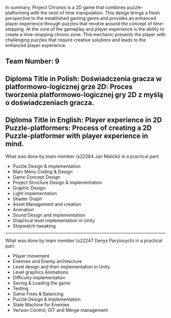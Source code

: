 In summary, Project Chronos is a 2D game that combines puzzle-platforming with the twist of time manipulation. This design brings a fresh perspective to the established gaming genre and provides an enhanced player experience through puzzles that revolve around the concept of time-stopping. At the core of the gameplay and player experience is the ability to create a time-stopping chrono zone. This mechanic presents the player with challenging puzzles that require creative solutions and leads to the enhanced player experience.

Team Number: 9
---
Diploma Title in Polish:
Doświadczenia gracza w platformowo-logicznej grze 2D: Proces tworzenia  platformowo-logicznej gry 2D z myślą o doświadczeniach gracza.
---
Diploma Title in English:
Player experience in 2D Puzzle-platformers: Process of creating a 2D Puzzle-platformer with player experience in mind.
-----------
What was done by team member (s22264 Jan Malicki) in a practical part:
- Puzzle Design & implementation
- Main Menu Coding & Design
- Game Concept Design
- Project Structure Design & Implementation
- Graphic Design
- Light implementation
- Shader Graph
- Asset Management and creation
- Animation
- Sound Design and implementation
- Graphical level implementation in Unity
- Stopwatch tweaking 
-----------
What was done by team member (s22247 Denys Parylovych) in a practical part:
- Player movement 
- Enemies and Enemy architecture 
- Level design and their implementation in Unity 
- Level graphics  Animations 
- Difficulty implementation 
- Saving & Loading the game
- Testing
- Game Fixes & Balancing
- Puzzle Design & Implementation
- State Machine for Enemies
- Version Control, GIT and Merge management
